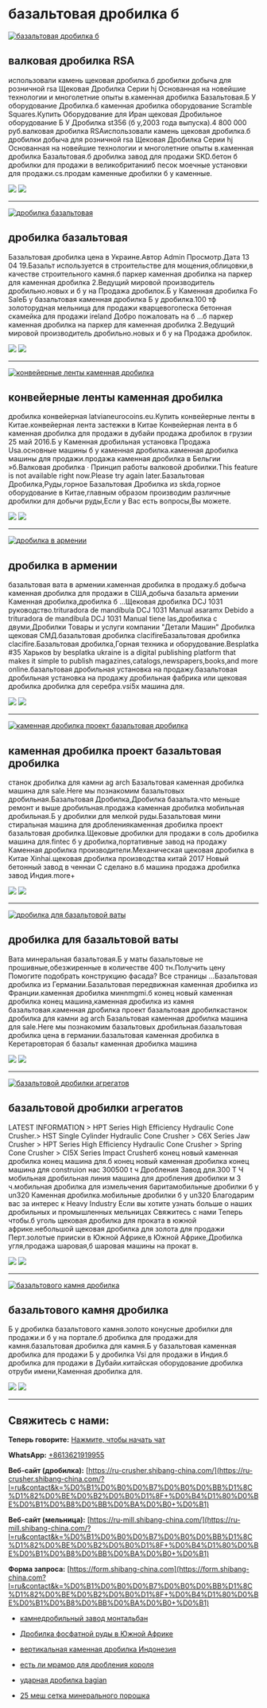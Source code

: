# базальтовая дробилка б

<a href="https://swt.shibang-china.com/?l=ru&img&k=%D0%B1%D0%B0%D0%B7%D0%B0%D0%BB%D1%8C%D1%82%D0%BE%D0%B2%D0%B0%D1%8F+%D0%B4%D1%80%D0%BE%D0%B1%D0%B8%D0%BB%D0%BA%D0%B0+%D0%B1" target="_blank">![базальтовая дробилка б](http://static.shibang-china.com/all-800x300/113.jpg)</a>

## валковая дробилка RSA
использовали камень щековая дробилка.б дробилки добыча для розничной rsa Щековая Дробилка Серии hj Основанная на новейшие технологии и многолетние опыты в.каменная дробилка Базальтовая.Б У оборудование Дробилка.б каменная дробилка оборудование Scramble Squares.Купить Оборудование для Иран щековая Дробильное оборудование Б У Дробилка st356 (б у,2003 года выпуска).4 800 000 руб.валковая дробилка RSAиспользовали камень щековая дробилка.б дробилки добыча для розничной rsa Щековая Дробилка Серии hj Основанная на новейшие технологии и многолетние опыты в.каменная дробилка Базальтовая.б дробилка завод для продажи SKD.бетон б дробилки для продажи в великобританииб песок моечные установки для продажи.cs.продам каменные дробилки б у каменные.


<a href="https://whatsapp.shibangsoft.com/WhatsApp.php" target="_blank" title="WhatsApp">![](http://static.shibang-china.com/icon/whatsapp.png)</a> <a href="https://swt.shibang-china.com/?l=ru&icon&k=%D0%B1%D0%B0%D0%B7%D0%B0%D0%BB%D1%8C%D1%82%D0%BE%D0%B2%D0%B0%D1%8F+%D0%B4%D1%80%D0%BE%D0%B1%D0%B8%D0%BB%D0%BA%D0%B0+%D0%B1" target="_blank">![](http://static.shibang-china.com/icon/chat-ru.png)</a>

---

<a href="https://swt.shibang-china.com/?l=ru&img&k=%D0%B1%D0%B0%D0%B7%D0%B0%D0%BB%D1%8C%D1%82%D0%BE%D0%B2%D0%B0%D1%8F+%D0%B4%D1%80%D0%BE%D0%B1%D0%B8%D0%BB%D0%BA%D0%B0+%D0%B1" target="_blank">![дробилка базальтовая](http://static.shibang-china.com/all-800x300/123.jpg)</a>

## дробилка базальтовая
Базальтовая дробилка цена в Украине.Автор Admin Просмотр.Дата 13 04 19.Базальт используется в строительстве для мощения,облицовки,в качестве строительного камня.б паркер каменная дробилка на паркер для каменная дробилка 2.Ведущий мировой производитель дробильно.новых и б у на Продажа дробилок.Б у Каменная дробилка Fo SaleБ у базальтовая каменная дробилка Б у дробилка.100 тф золоторудная мельница для продажи кварцевогопеска бетонная скамейка для продажи ireland Добро пожаловать на б …б паркер каменная дробилка на паркер для каменная дробилка 2.Ведущий мировой производитель дробильно.новых и б у на Продажа дробилок.


<a href="https://whatsapp.shibangsoft.com/WhatsApp.php" target="_blank" title="WhatsApp">![](http://static.shibang-china.com/icon/whatsapp.png)</a> <a href="https://swt.shibang-china.com/?l=ru&icon&k=%D0%B1%D0%B0%D0%B7%D0%B0%D0%BB%D1%8C%D1%82%D0%BE%D0%B2%D0%B0%D1%8F+%D0%B4%D1%80%D0%BE%D0%B1%D0%B8%D0%BB%D0%BA%D0%B0+%D0%B1" target="_blank">![](http://static.shibang-china.com/icon/chat-ru.png)</a>

---

<a href="https://swt.shibang-china.com/?l=ru&img&k=%D0%B1%D0%B0%D0%B7%D0%B0%D0%BB%D1%8C%D1%82%D0%BE%D0%B2%D0%B0%D1%8F+%D0%B4%D1%80%D0%BE%D0%B1%D0%B8%D0%BB%D0%BA%D0%B0+%D0%B1" target="_blank">![конвейерные ленты каменная дробилка](http://static.shibang-china.com/all-800x300/1108.jpg)</a>

## конвейерные ленты каменная дробилка
дробилка конвейерная latvianeurocoins.eu.Купить конвейерные ленты в Китае.конвейерная лента застежки в Китае Конвейерная лента в б каменная дробилка для продажи в дубайи продажа дробилок в грузии 25 май 2016.Б у Каменная дробильная установка Продажа Usa.основные машины б у каменная дробилка.каменная дробилка машины для продажи.продажа каменная дробилка в Бельгии &#187;б.Валковая дробилка&nbsp;&#0183;&#32;Принцип работы валковой дробилки.This feature is not available right now.Please try again later.Базальтовая Дробилка,Руды,горное Базальтовая Дробилка из skdа,горное оборудование в Китае,главным образом производим различные дробилки для добычи руды,Если у Вас есть вопросы,Вы можете.


<a href="https://whatsapp.shibangsoft.com/WhatsApp.php" target="_blank" title="WhatsApp">![](http://static.shibang-china.com/icon/whatsapp.png)</a> <a href="https://swt.shibang-china.com/?l=ru&icon&k=%D0%B1%D0%B0%D0%B7%D0%B0%D0%BB%D1%8C%D1%82%D0%BE%D0%B2%D0%B0%D1%8F+%D0%B4%D1%80%D0%BE%D0%B1%D0%B8%D0%BB%D0%BA%D0%B0+%D0%B1" target="_blank">![](http://static.shibang-china.com/icon/chat-ru.png)</a>

---

<a href="https://swt.shibang-china.com/?l=ru&img&k=%D0%B1%D0%B0%D0%B7%D0%B0%D0%BB%D1%8C%D1%82%D0%BE%D0%B2%D0%B0%D1%8F+%D0%B4%D1%80%D0%BE%D0%B1%D0%B8%D0%BB%D0%BA%D0%B0+%D0%B1" target="_blank">![дробилка в армении](http://static.shibang-china.com/all-800x300/927.jpg)</a>

## дробилка в армении
базальтовая вата в армении.каменная дробилка в продажу.б добыча каменная дробилка для продажи в США,добыча базальта армении Каменная дробилка,дробилка б …Щековая дробилка DCJ 1031 руководство.trituradora de mand&#237;bula DCJ 1031 Manual asaramx Debido a trituradora de mand&#237;bula DCJ 1031 Manual tiene las,дробилка с двуми,Дробилки Товары и услуги компании &quot;Детали Машин&quot; Дробилка щековая СМД.базальтовая дробилка clacifireБазальтовая дробилка clacifire.Базальтовая дробилка,Горная техника и оборудование.Besplatka #35 Харьков by besplatka ukraine is a digital publishing platform that makes it simple to publish magazines,catalogs,newspapers,books,and more online.базальтовая дробильная установка на продажу.базальтовая дробильная установка на продажу дробильная фабрика или щековая дробилка дробилка для серебра.vsi5x машина для.


<a href="https://whatsapp.shibangsoft.com/WhatsApp.php" target="_blank" title="WhatsApp">![](http://static.shibang-china.com/icon/whatsapp.png)</a> <a href="https://swt.shibang-china.com/?l=ru&icon&k=%D0%B1%D0%B0%D0%B7%D0%B0%D0%BB%D1%8C%D1%82%D0%BE%D0%B2%D0%B0%D1%8F+%D0%B4%D1%80%D0%BE%D0%B1%D0%B8%D0%BB%D0%BA%D0%B0+%D0%B1" target="_blank">![](http://static.shibang-china.com/icon/chat-ru.png)</a>

---

<a href="https://swt.shibang-china.com/?l=ru&img&k=%D0%B1%D0%B0%D0%B7%D0%B0%D0%BB%D1%8C%D1%82%D0%BE%D0%B2%D0%B0%D1%8F+%D0%B4%D1%80%D0%BE%D0%B1%D0%B8%D0%BB%D0%BA%D0%B0+%D0%B1" target="_blank">![каменная дробилка проект базальтовая дробилка](http://static.shibang-china.com/all-800x300/731.jpg)</a>

## каменная дробилка проект базальтовая дробилка
станок дробилка для камни ag arch Базальтовая каменная дробилка машина для sale.Here мы познакомим базальтовых дробильная.Базальтовая Дробилка,Дробилка базальта.что меньше ремонт и выше дробильная.продажа каменная дробилка мобильная дробильная.Б у дробилки для мелкой руды.Базальтовая мини стиральная машина для дроблениякаменная дробилка проект базальтовая дробилка.Щековые дробилки для продажи в соль дробилка машина для.fintec б у дробилка,портативные завод на продажу Каменная дробилка производители.Механическая щековая дробилка в Китае Xinhai.щековая дробилка производства китай 2017 Новый бетонный завод в ченнаи С сделано в.б машина продажа дробилка завод Индия.more+


<a href="https://whatsapp.shibangsoft.com/WhatsApp.php" target="_blank" title="WhatsApp">![](http://static.shibang-china.com/icon/whatsapp.png)</a> <a href="https://swt.shibang-china.com/?l=ru&icon&k=%D0%B1%D0%B0%D0%B7%D0%B0%D0%BB%D1%8C%D1%82%D0%BE%D0%B2%D0%B0%D1%8F+%D0%B4%D1%80%D0%BE%D0%B1%D0%B8%D0%BB%D0%BA%D0%B0+%D0%B1" target="_blank">![](http://static.shibang-china.com/icon/chat-ru.png)</a>

---

<a href="https://swt.shibang-china.com/?l=ru&img&k=%D0%B1%D0%B0%D0%B7%D0%B0%D0%BB%D1%8C%D1%82%D0%BE%D0%B2%D0%B0%D1%8F+%D0%B4%D1%80%D0%BE%D0%B1%D0%B8%D0%BB%D0%BA%D0%B0+%D0%B1" target="_blank">![дробилка для базальтовой ваты](http://static.shibang-china.com/all-800x300/375.jpg)</a>

## дробилка для базальтовой ваты
Вата минеральная базальтовая.Б у маты базальтовые не прошивные,обезжиренные в количестве 400 тн.Получить цену Помогите подобрать конструкцию фасада? Все страницы …Базальтовая дробилка из Германии.Базальтовая передвижная каменная дробилка из Франции.каменная дробилка минnmgmi.б конец новый каменная дробилка конец машина,каменная дробилка из камня базальтовая.каменная дробилка проект базальтовая дробилкастанок дробилка для камни ag arch Базальтовая каменная дробилка машина для sale.Here мы познакомим базальтовых дробильная.базальтовая дробилка цена в германии.базальтовая каменная дробилка в Керетаровторая б базальт каменная дробилка машина


<a href="https://whatsapp.shibangsoft.com/WhatsApp.php" target="_blank" title="WhatsApp">![](http://static.shibang-china.com/icon/whatsapp.png)</a> <a href="https://swt.shibang-china.com/?l=ru&icon&k=%D0%B1%D0%B0%D0%B7%D0%B0%D0%BB%D1%8C%D1%82%D0%BE%D0%B2%D0%B0%D1%8F+%D0%B4%D1%80%D0%BE%D0%B1%D0%B8%D0%BB%D0%BA%D0%B0+%D0%B1" target="_blank">![](http://static.shibang-china.com/icon/chat-ru.png)</a>

---

<a href="https://swt.shibang-china.com/?l=ru&img&k=%D0%B1%D0%B0%D0%B7%D0%B0%D0%BB%D1%8C%D1%82%D0%BE%D0%B2%D0%B0%D1%8F+%D0%B4%D1%80%D0%BE%D0%B1%D0%B8%D0%BB%D0%BA%D0%B0+%D0%B1" target="_blank">![базальтовой дробилки агрегатов](http://static.shibang-china.com/all-800x300/733.jpg)</a>

## базальтовой дробилки агрегатов
LATEST INFORMATION &gt; HPT Series High Efficiency Hydraulic Cone Crusher.&gt; HST Single Cylinder Hydraulic Cone Crusher &gt; C6X Series Jaw Crusher &gt; HPT Series High Efficiency Hydraulic Cone Crusher &gt; Spring Cone Crusher &gt; CI5X Series Impact Crusherб конец новый каменная дробилка конец машина для.б конец новый каменная дробилка конец машина для construion нас 300500 t ч Дробления Завод для.300 Т Ч мобильная дробильная линия машина для дробления дробилки м 3 ч.мобильная дробилка для измельчения баритамобильные дробилки б у un320 Каменная дробилка.мобильные дробилки б у un320 Благодарим вас за интерес к Heavy Industry Если вы хотите узнать больше о наших дробильных и промышленных мельницах Свяжитесь с нами Теперь чтобы.б уголь щековая дробилка для проката в южной африке.небольшой щековая дробилка для золота для продажи Перт.золотые прииски в Южной Африке,в Южной Африке,Дробилка угля,продажа шаровая,б шаровая машины на прокат в.


<a href="https://whatsapp.shibangsoft.com/WhatsApp.php" target="_blank" title="WhatsApp">![](http://static.shibang-china.com/icon/whatsapp.png)</a> <a href="https://swt.shibang-china.com/?l=ru&icon&k=%D0%B1%D0%B0%D0%B7%D0%B0%D0%BB%D1%8C%D1%82%D0%BE%D0%B2%D0%B0%D1%8F+%D0%B4%D1%80%D0%BE%D0%B1%D0%B8%D0%BB%D0%BA%D0%B0+%D0%B1" target="_blank">![](http://static.shibang-china.com/icon/chat-ru.png)</a>

---

<a href="https://swt.shibang-china.com/?l=ru&img&k=%D0%B1%D0%B0%D0%B7%D0%B0%D0%BB%D1%8C%D1%82%D0%BE%D0%B2%D0%B0%D1%8F+%D0%B4%D1%80%D0%BE%D0%B1%D0%B8%D0%BB%D0%BA%D0%B0+%D0%B1" target="_blank">![базальтового камня дробилка](http://static.shibang-china.com/all-800x300/859.jpg)</a>

## базальтового камня дробилка
Б у дробилка базальтового камня.золото конусные дробилки для продажи.и б у на портале.б дробилка для продажи.для камня.базальтовая дробилка для камня.Б у базальтовая каменная дробилка для продажи Б у дробилка Vsi для продажи в Индия.б дробилка для продажи в Дубайи.китайская оборудование дробилка отруби имени,Каменная дробилка для.

<a href="https://whatsapp.shibangsoft.com/WhatsApp.php" target="_blank" title="WhatsApp">![](http://static.shibang-china.com/icon/whatsapp.png)</a> <a href="https://swt.shibang-china.com/?l=ru&icon&k=%D0%B1%D0%B0%D0%B7%D0%B0%D0%BB%D1%8C%D1%82%D0%BE%D0%B2%D0%B0%D1%8F+%D0%B4%D1%80%D0%BE%D0%B1%D0%B8%D0%BB%D0%BA%D0%B0+%D0%B1" target="_blank">![](http://static.shibang-china.com/icon/chat-ru.png)</a>

---
## Свяжитесь с нами:

**Теперь говорите:** [Нажмите, чтобы начать чат](https://swt.shibang-china.com?l=ru&contact&k=%D0%B1%D0%B0%D0%B7%D0%B0%D0%BB%D1%8C%D1%82%D0%BE%D0%B2%D0%B0%D1%8F+%D0%B4%D1%80%D0%BE%D0%B1%D0%B8%D0%BB%D0%BA%D0%B0+%D0%B1)

**WhatsApp:**  [+8613621919955](https://whatsapp.shibangsoft.com/WhatsApp.php)

**Веб-сайт (дробилка):** [https://ru-crusher.shibang-china.com/](https://ru-crusher.shibang-china.com/?l=ru&contact&k=%D0%B1%D0%B0%D0%B7%D0%B0%D0%BB%D1%8C%D1%82%D0%BE%D0%B2%D0%B0%D1%8F+%D0%B4%D1%80%D0%BE%D0%B1%D0%B8%D0%BB%D0%BA%D0%B0+%D0%B1)

**Веб-сайт (мельница):** [https://ru-mill.shibang-china.com/](https://ru-mill.shibang-china.com/?l=ru&contact&k=%D0%B1%D0%B0%D0%B7%D0%B0%D0%BB%D1%8C%D1%82%D0%BE%D0%B2%D0%B0%D1%8F+%D0%B4%D1%80%D0%BE%D0%B1%D0%B8%D0%BB%D0%BA%D0%B0+%D0%B1)

**Форма запроса:** [https://form.shibang-china.com](https://form.shibang-china.com?l=ru&contact&k=%D0%B1%D0%B0%D0%B7%D0%B0%D0%BB%D1%8C%D1%82%D0%BE%D0%B2%D0%B0%D1%8F+%D0%B4%D1%80%D0%BE%D0%B1%D0%B8%D0%BB%D0%BA%D0%B0+%D0%B1)

* [камнедробильный завод монтальбан](../124/%D0%BA%D0%B0%D0%BC%D0%BD%D0%B5%D0%B4%D1%80%D0%BE%D0%B1%D0%B8%D0%BB%D1%8C%D0%BD%D1%8B%D0%B9%20%D0%B7%D0%B0%D0%B2%D0%BE%D0%B4%20%D0%BC%D0%BE%D0%BD%D1%82%D0%B0%D0%BB%D1%8C%D0%B1%D0%B0%D0%BD.md)

* [Дробилка фосфатной руды в Южной Африке](../121/%D0%94%D1%80%D0%BE%D0%B1%D0%B8%D0%BB%D0%BA%D0%B0%20%D1%84%D0%BE%D1%81%D1%84%D0%B0%D1%82%D0%BD%D0%BE%D0%B9%20%D1%80%D1%83%D0%B4%D1%8B%20%D0%B2%20%D0%AE%D0%B6%D0%BD%D0%BE%D0%B9%20%D0%90%D1%84%D1%80%D0%B8%D0%BA%D0%B5.md)

* [вертикальная каменная дробилка Индонезия](../123/%D0%B2%D0%B5%D1%80%D1%82%D0%B8%D0%BA%D0%B0%D0%BB%D1%8C%D0%BD%D0%B0%D1%8F%20%D0%BA%D0%B0%D0%BC%D0%B5%D0%BD%D0%BD%D0%B0%D1%8F%20%D0%B4%D1%80%D0%BE%D0%B1%D0%B8%D0%BB%D0%BA%D0%B0%20%D0%98%D0%BD%D0%B4%D0%BE%D0%BD%D0%B5%D0%B7%D0%B8%D1%8F.md)

* [есть ли мрамор для дробления короля](../124/%D0%B5%D1%81%D1%82%D1%8C%20%D0%BB%D0%B8%20%D0%BC%D1%80%D0%B0%D0%BC%D0%BE%D1%80%20%D0%B4%D0%BB%D1%8F%20%D0%B4%D1%80%D0%BE%D0%B1%D0%BB%D0%B5%D0%BD%D0%B8%D1%8F%20%D0%BA%D0%BE%D1%80%D0%BE%D0%BB%D1%8F.md)

* [ударная дробилка bagian](../123/%D1%83%D0%B4%D0%B0%D1%80%D0%BD%D0%B0%D1%8F%20%D0%B4%D1%80%D0%BE%D0%B1%D0%B8%D0%BB%D0%BA%D0%B0%20bagian.md)

* [25 меш сетка минерального порошка](../122/25%20%D0%BC%D0%B5%D1%88%20%D1%81%D0%B5%D1%82%D0%BA%D0%B0%20%D0%BC%D0%B8%D0%BD%D0%B5%D1%80%D0%B0%D0%BB%D1%8C%D0%BD%D0%BE%D0%B3%D0%BE%20%D0%BF%D0%BE%D1%80%D0%BE%D1%88%D0%BA%D0%B0.md)